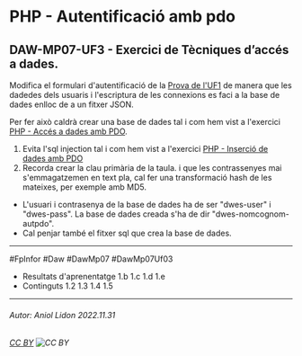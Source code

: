 # PHP - Autentificació amb pdo
## DAW-MP07-UF3 - Exercici de Tècniques d’accés a dades.
Modifica el formulari d'autentificació de la [Prova de l'UF1](https://github.com/aniollidon/gitbook-php/tree/master/activitats/DAW-MP07/DAW-MP07-UF1/prova-uf1 ) de manera que les dadedes dels usuaris i l'escriptura de les connexions es faci a la base de dades enlloc de a un fitxer JSON.

Per fer això caldrà crear una base de dades tal i com hem vist a l'exercici [PHP - Accés a dades amb PDO](/activitats/DAW-MP07/DAW-MP07-UF3/php-acces-a-dades-amb-pdo/readme.md). 

1. Evita l'sql injection tal i com hem vist a l'exercici [PHP - Inserció de dades amb PDO](/activitats/DAW-MP07/DAW-MP07-UF3/php-insercio-de-dades-amb-pdo/readme.md)
2. Recorda crear la clau primària de la taula. i que les contrassenyes mai s'emmagatzemen en text pla, cal fer una transformació hash de les mateixes, per exemple amb MD5. 

+ L'usuari i contrasenya de la base de dades ha de ser "dwes-user" i "dwes-pass". La base de dades creada s'ha de dir "dwes-nomcognom-autpdo".
+ Cal penjar també el fitxer sql que crea la base de dades.

---

#FpInfor #Daw #DawMp07 #DawMp07Uf03

* Resultats d'aprenentatge 1.b 1.c 1.d 1.e
* Continguts 1.2 1.3 1.4 1.5
---

###### Autor: Aniol Lidon 2022.11.31 
###### [CC BY](https://creativecommons.org/licenses/by/4.0/) ![CC BY](https://licensebuttons.net/l/by/3.0/80x15.png)